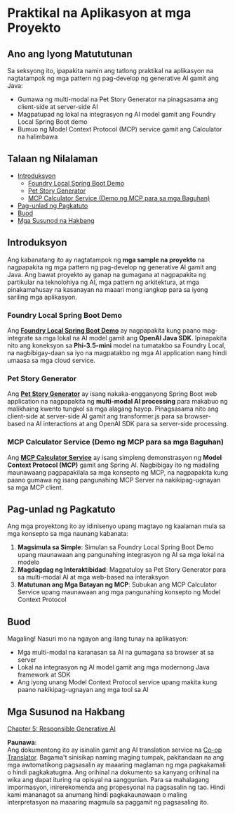 <!--
CO_OP_TRANSLATOR_METADATA:
{
  "original_hash": "14c0a61ecc1cd2012a9c129236dfdf71",
  "translation_date": "2025-07-29T09:52:05+00:00",
  "source_file": "04-PracticalSamples/README.md",
  "language_code": "tl"
}
-->
# Praktikal na Aplikasyon at mga Proyekto

## Ano ang Iyong Matututunan
Sa seksyong ito, ipapakita namin ang tatlong praktikal na aplikasyon na nagtatampok ng mga pattern ng pag-develop ng generative AI gamit ang Java:
- Gumawa ng multi-modal na Pet Story Generator na pinagsasama ang client-side at server-side AI
- Magpatupad ng lokal na integrasyon ng AI model gamit ang Foundry Local Spring Boot demo
- Bumuo ng Model Context Protocol (MCP) service gamit ang Calculator na halimbawa

## Talaan ng Nilalaman

- [Introduksyon](../../../04-PracticalSamples)
  - [Foundry Local Spring Boot Demo](../../../04-PracticalSamples)
  - [Pet Story Generator](../../../04-PracticalSamples)
  - [MCP Calculator Service (Demo ng MCP para sa mga Baguhan)](../../../04-PracticalSamples)
- [Pag-unlad ng Pagkatuto](../../../04-PracticalSamples)
- [Buod](../../../04-PracticalSamples)
- [Mga Susunod na Hakbang](../../../04-PracticalSamples)

## Introduksyon

Ang kabanatang ito ay nagtatampok ng **mga sample na proyekto** na nagpapakita ng mga pattern ng pag-develop ng generative AI gamit ang Java. Ang bawat proyekto ay ganap na gumagana at nagpapakita ng partikular na teknolohiya ng AI, mga pattern ng arkitektura, at mga pinakamahusay na kasanayan na maaari mong iangkop para sa iyong sariling mga aplikasyon.

### Foundry Local Spring Boot Demo

Ang **[Foundry Local Spring Boot Demo](foundrylocal/README.md)** ay nagpapakita kung paano mag-integrate sa mga lokal na AI model gamit ang **OpenAI Java SDK**. Ipinapakita nito ang koneksyon sa **Phi-3.5-mini** model na tumatakbo sa Foundry Local, na nagbibigay-daan sa iyo na magpatakbo ng mga AI application nang hindi umaasa sa mga cloud service.

### Pet Story Generator

Ang **[Pet Story Generator](petstory/README.md)** ay isang nakaka-engganyong Spring Boot web application na nagpapakita ng **multi-modal AI processing** para makabuo ng malikhaing kwento tungkol sa mga alagang hayop. Pinagsasama nito ang client-side at server-side AI gamit ang transformer.js para sa browser-based na AI interactions at ang OpenAI SDK para sa server-side processing.

### MCP Calculator Service (Demo ng MCP para sa mga Baguhan)

Ang **[MCP Calculator Service](calculator/README.md)** ay isang simpleng demonstrasyon ng **Model Context Protocol (MCP)** gamit ang Spring AI. Nagbibigay ito ng madaling maunawaang pagpapakilala sa mga konsepto ng MCP, na nagpapakita kung paano gumawa ng isang pangunahing MCP Server na nakikipag-ugnayan sa mga MCP client.

## Pag-unlad ng Pagkatuto

Ang mga proyektong ito ay idinisenyo upang magtayo ng kaalaman mula sa mga konsepto sa mga naunang kabanata:

1. **Magsimula sa Simple**: Simulan sa Foundry Local Spring Boot Demo upang maunawaan ang pangunahing integrasyon ng AI sa mga lokal na modelo
2. **Magdagdag ng Interaktibidad**: Magpatuloy sa Pet Story Generator para sa multi-modal AI at mga web-based na interaksyon
3. **Matutunan ang Mga Batayan ng MCP**: Subukan ang MCP Calculator Service upang maunawaan ang mga pangunahing konsepto ng Model Context Protocol

## Buod

Magaling! Nasuri mo na ngayon ang ilang tunay na aplikasyon:

- Mga multi-modal na karanasan sa AI na gumagana sa browser at sa server
- Lokal na integrasyon ng AI model gamit ang mga modernong Java framework at SDK
- Ang iyong unang Model Context Protocol service upang makita kung paano nakikipag-ugnayan ang mga tool sa AI

## Mga Susunod na Hakbang

[Chapter 5: Responsible Generative AI](../05-ResponsibleGenAI/README.md)

**Paunawa**:  
Ang dokumentong ito ay isinalin gamit ang AI translation service na [Co-op Translator](https://github.com/Azure/co-op-translator). Bagama't sinisikap naming maging tumpak, pakitandaan na ang mga awtomatikong pagsasalin ay maaaring maglaman ng mga pagkakamali o hindi pagkakatugma. Ang orihinal na dokumento sa kanyang orihinal na wika ang dapat ituring na opisyal na sanggunian. Para sa mahalagang impormasyon, inirerekomenda ang propesyonal na pagsasalin ng tao. Hindi kami mananagot sa anumang hindi pagkakaunawaan o maling interpretasyon na maaaring magmula sa paggamit ng pagsasaling ito.